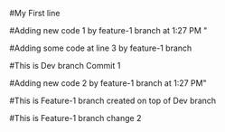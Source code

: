 #My First line

#Adding new code 1 by feature-1 branch at 1:27 PM "

#Adding some code at line 3 by feature-1 branch

#This is Dev branch Commit 1

#Adding new code 2 by feature-1 branch at 1:27 PM"

#This is Feature-1 branch created on top of Dev branch

#This is Feature-1 branch change 2
